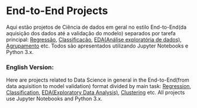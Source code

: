 # End-to-End Projects

Aqui estão projetos de Ciência de dados em geral no estilo End-to-End(da aquisição dos dados até a validação do modelo) separados por tarefa principal: [Regressão](https://github.com/otaviomguerra/Portifolio/tree/master/End-to-End%20ML%20Projects%20in%20Jupyter%20Notebooks/Regression), [Classificação](https://github.com/otaviomguerra/Portifolio/tree/master/End-to-End%20ML%20Projects%20in%20Jupyter%20Notebooks/Classification), [EDA(Análise exploratória de dados)](https://github.com/otaviomguerra/Portifolio/tree/master/End-to-End%20ML%20Projects%20in%20Jupyter%20Notebooks/EDA), [Agrupamento](https://github.com/otaviomguerra/Portifolio/tree/master/End-to-End%20ML%20Projects%20in%20Jupyter%20Notebooks/Clustering) etc. Todos são apresentados utilizando Jupyter Notebooks e Python 3.x.


### English Version:

Here are projects related to Data Science in general in the End-to-End(from data aquisition to model validation) format divided by main task: [Regression](https://github.com/otaviomguerra/Portifolio/tree/master/End-to-End%20ML%20Projects%20in%20Jupyter%20Notebooks/Regression), [Classification](https://github.com/otaviomguerra/Portifolio/tree/master/End-to-End%20ML%20Projects%20in%20Jupyter%20Notebooks/Classification), [EDA(Exploratory Data Analysis)](https://github.com/otaviomguerra/Portifolio/tree/master/End-to-End%20ML%20Projects%20in%20Jupyter%20Notebooks/EDA), [Clustering](https://github.com/otaviomguerra/Portifolio/tree/master/End-to-End%20ML%20Projects%20in%20Jupyter%20Notebooks/Clustering) etc. All projects use Jupyter Notebooks and Python 3.x.
